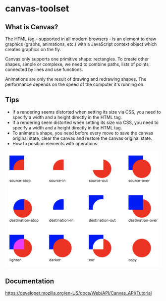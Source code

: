 # canvas-toolset

## What is Canvas?

The HTML tag <canvas> - supported in all modern browsers - is an element to draw graphics (graphs, animations, etc.) with a JavaScript context object which creates graphics on the fly.

Canvas only supports one primitive shape: rectangles. To create other shapes, simple or complexe, we need to combine paths, lists of points connected by lines and use functions.

Animations are only the result of drawing and redrawing shapes. The performance depends on the speed of the computer it's running on.

## Tips

- If a rendering seems distorted when setting its size via CSS, you need to specify a width and a height directly in the <canvas> HTML tag.
- If a rendering seem distorted when setting its size via CSS, you need to specify a width and a height directly in the <canvas> HTML tag.
- To animate a shape, you need before every move to save the canvas original state, clear the canvas and restore the canvas original state.
- How to position elements with operations:

![alt text](Operations.png)


## Documentation

https://developer.mozilla.org/en-US/docs/Web/API/Canvas_API/Tutorial 
